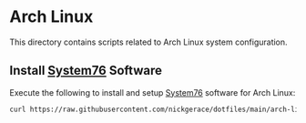 # Arch Linux

This directory contains scripts related to Arch Linux system configuration.

## Install [System76](system76.com) Software

Execute the following to install and setup [System76](system76.com) software for Arch Linux:

```bash
curl https://raw.githubusercontent.com/nickgerace/dotfiles/main/arch-linux/setup/install-system76-software.sh | bash
```
